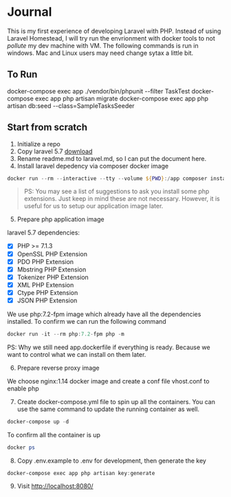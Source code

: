 # Journal
This is my first experience of developing Laravel with PHP. Instead of using Laravel Homestead, I will try run the envrionment with docker tools to not *pollute* my dev machine with VM. The following commands is run in windows. Mac and Linux users may need change sytax a little bit. 

## To Run
docker-compose exec app ./vendor/bin/phpunit --filter TaskTest
docker-compose exec app php artisan migrate
docker-compose exec app php artisan db:seed --class=SampleTasksSeeder


## Start from scratch
1. Initialize a repo
2. Copy laravel 5.7 [download](https://github.com/laravel/laravel/releases/tag/v5.7.0)
3. Rename readme.md to laravel.md, so I can put the document here. 
4. Install laravel depedency via composer docker image
```powershell
docker run --rm --interactive --tty --volume ${PWD}:/app composer install
```
> PS: You may see a list of suggestions to ask you install some php extensions. Just keep in mind these are not necessary. However, it is useful for us to setup our application image later.

5. Prepare php application image

laravel 5.7 dependencies:
- [x] PHP >= 7.1.3
- [x] OpenSSL PHP Extension
- [x] PDO PHP Extension
- [x] Mbstring PHP Extension
- [x] Tokenizer PHP Extension
- [x] XML PHP Extension
- [x] Ctype PHP Extension
- [x] JSON PHP Extension

We use php:7.2-fpm image which already have all the dependencies installed. 
To confirm we can run the following command
```powershell
docker run -it --rm php:7.2-fpm php -m
```
PS: Why we still need app.dockerfile if everything is ready. Because we want to control what we can install on them later.

6. Prepare reverse proxy image

We choose nginx:1.14 docker image and create a conf file vhost.conf to enable php

7. Create docker-compose.yml file to spin up all the containers. You can use the same command to update the running container as well.
```powershell
docker-compose up -d
```
To confirm all the container is up
```powershell
docker ps
```

8. Copy .env.example to .env for development, then generate the key
```powershell
docker-compose exec app php artisan key:generate
```

9. Visit [http://localhost:8080/](http://localhost:8080/)




